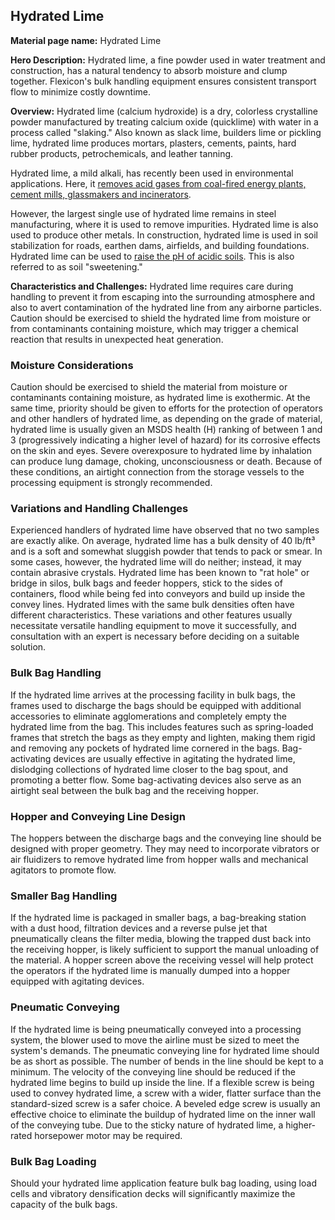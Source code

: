 ## Hydrated Lime

**Material page name:** Hydrated Lime

**Hero Description:** Hydrated lime, a fine powder used in water treatment and construction, has a natural tendency to absorb moisture and clump together. Flexicon's bulk handling equipment ensures consistent transport flow to minimize costly downtime.

**Overview:** Hydrated lime (calcium hydroxide) is a dry, colorless crystalline powder manufactured by treating calcium oxide (quicklime) with water in a process called "slaking." Also known as slack lime, builders lime or pickling lime, hydrated lime produces mortars, plasters, cements, paints, hard rubber products, petrochemicals, and leather tanning.

Hydrated lime, a mild alkali, has recently been used in environmental applications. Here, it [removes acid gases from coal-fired energy plants, cement mills, glassmakers and incinerators](https://www.lime.org/lime-basics/uses-of-lime/enviromental/flue-gas-desulfurization/#:~:text=Lime%20is%20used%20to%20remove,and%20requires%20less%20capital%20equipment.).

However, the largest single use of hydrated lime remains in steel manufacturing, where it is used to remove impurities. Hydrated lime is also used to produce other metals. In construction, hydrated lime is used in soil stabilization for roads, earthen dams, airfields, and building foundations. Hydrated lime can be used to [raise the pH of acidic soils](https://www.pubs.ext.vt.edu/452/452-510/452-510.html#:~:text=it%20forms%20clumps.-,Hydrated%20or%20slaked%20lime,of%20100%20(Table%202).). This is also referred to as soil "sweetening."

**Characteristics and Challenges:** Hydrated lime requires care during handling to prevent it from escaping into the surrounding atmosphere and also to avert contamination of the hydrated line from any airborne particles. Caution should be exercised to shield the hydrated lime from moisture or from contaminants containing moisture, which may trigger a chemical reaction that results in unexpected heat generation.

### Moisture Considerations

Caution should be exercised to shield the material from moisture or contaminants containing moisture, as hydrated lime is exothermic. At the same time, priority should be given to efforts for the protection of operators and other handlers of hydrated lime, as depending on the grade of material, hydrated lime is usually given an MSDS health (H) ranking of between 1 and 3 (progressively indicating a higher level of hazard) for its corrosive effects on the skin and eyes. Severe overexposure to hydrated lime by inhalation can produce lung damage, choking, unconsciousness or death. Because of these conditions, an airtight connection from the storage vessels to the processing equipment is strongly recommended.

### Variations and Handling Challenges

Experienced handlers of hydrated lime have observed that no two samples are exactly alike. On average, hydrated lime has a bulk density of 40 lb/ft³ and is a soft and somewhat sluggish powder that tends to pack or smear. In some cases, however, the hydrated lime will do neither; instead, it may contain abrasive crystals. Hydrated lime has been known to "rat hole" or bridge in silos, bulk bags and feeder hoppers, stick to the sides of containers, flood while being fed into conveyors and build up inside the convey lines. Hydrated limes with the same bulk densities often have different characteristics. These variations and other features usually necessitate versatile handling equipment to move it successfully, and consultation with an expert is necessary before deciding on a suitable solution.

### Bulk Bag Handling

If the hydrated lime arrives at the processing facility in bulk bags, the frames used to discharge the bags should be equipped with additional accessories to eliminate agglomerations and completely empty the hydrated lime from the bag. This includes features such as spring-loaded frames that stretch the bags as they empty and lighten, making them rigid and removing any pockets of hydrated lime cornered in the bags. Bag-activating devices are usually effective in agitating the hydrated lime, dislodging collections of hydrated lime closer to the bag spout, and promoting a better flow. Some bag-activating devices also serve as an airtight seal between the bulk bag and the receiving hopper.

### Hopper and Conveying Line Design

The hoppers between the discharge bags and the conveying line should be designed with proper geometry. They may need to incorporate vibrators or air fluidizers to remove hydrated lime from hopper walls and mechanical agitators to promote flow.

### Smaller Bag Handling

If the hydrated lime is packaged in smaller bags, a bag-breaking station with a dust hood, filtration devices and a reverse pulse jet that pneumatically cleans the filter media, blowing the trapped dust back into the receiving hopper, is likely sufficient to support the manual unloading of the material. A hopper screen above the receiving vessel will help protect the operators if the hydrated lime is manually dumped into a hopper equipped with agitating devices.

### Pneumatic Conveying

If the hydrated lime is being pneumatically conveyed into a processing system, the blower used to move the airline must be sized to meet the system's demands. The pneumatic conveying line for hydrated lime should be as short as possible. The number of bends in the line should be kept to a minimum. The velocity of the conveying line should be reduced if the hydrated lime begins to build up inside the line. If a flexible screw is being used to convey hydrated lime, a screw with a wider, flatter surface than the standard-sized screw is a safer choice. A beveled edge screw is usually an effective choice to eliminate the buildup of hydrated lime on the inner wall of the conveying tube. Due to the sticky nature of hydrated lime, a higher-rated horsepower motor may be required.

### Bulk Bag Loading

Should your hydrated lime application feature bulk bag loading, using load cells and vibratory densification decks will significantly maximize the capacity of the bulk bags.
